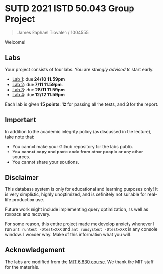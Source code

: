 # SUTD 2021 ISTD 50.043 Group Project

> James Raphael Tiovalen / 1004555

Welcome!

## Labs

Your project consists of four labs. You are _strongly advised_ to start early.

- [Lab 1](lab1.md): due **24/10 11.59pm**.
- [Lab 2](lab2.md): due **7/11 11.59pm**.
- [Lab 3](lab3.md): due **28/11 11.59pm**.
- [Lab 4](lab4.md): due **12/12 11.59pm**.

Each lab is given **15 points**: **12** for passing all the tests, and **3** for the report.

## Important

In addition to the academic integrity policy (as discussed in the lecture), take note that:

- You cannot make your Github repository for the labs public.
- You cannot copy and paste code from other people or any other sources.
- You cannot share your solutions.

## Disclaimer

This database system is only for educational and learning purposes only! It is very simplistic, highly unoptimized, and is definitely not suitable for real-life production use.

Future work might include implementing query optimization, as well as rollback and recovery.

For some reason, this entire project made me develop anxiety whenever I run `ant runtest -Dtest=XXX` and `ant runsystest -Dtest=XXX` in any console window. I wonder why. Make of this information what you will.

## Acknowledgement

The labs are modified from the [MIT 6.830 course](http://dsg.csail.mit.edu/6.830/). We thank the MIT staff for the materials.
